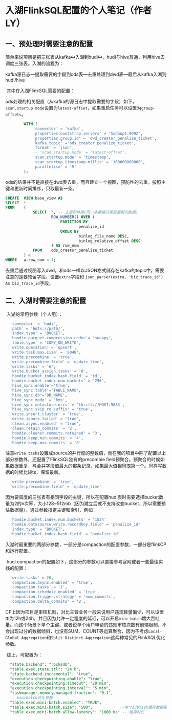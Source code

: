 # 入湖FlinkSQL配置的个人笔记（作者LY）

## 一、预处理时需要注意的配置

​	简单来说项目是把三张表从kafka中入湖到hudi中，hudi与hive互通，利用hive去调度三张表。入湖的流程为：

​	kafka源日志—提取需要的字段到ods表—去重处理到dwd表—最后从kafka入湖到hudi/hive

​	其中在入湖FlinkSQL需要的配置：

​	ods处理的相关配置（从kafka的源日志中提取需要的字段）如下，`scan.startup.mode`设置为`latest-offset`，如果重启任务可以设置为`group-offsets`。

```sql
		WITH (
          	'connector' = 'kafka',
          	'properties.bootstrap.servers' = 'hadoop1:9092',
            'properties.group.id' = 'dwd_creator_penalize_ticket',
          	'kafka.topic' ='ods_creator_penalize_ticket',
          	'format' = 'json',
          	-- 'scan.startup.mode' = 'latest-offset',
          	'scan.startup.mode' = 'timestamp',
            'scan.startup.timestamp-millis' = '160000000000',
            'parallelism' = '5'
        );
```

​	ods的结果并不是直接在dwd表去重，而且建立一个视图，预防性的去重。按照主键和更新时间排序，只取最新一条。

```sql
CREATE  VIEW base_view AS
SELECT  *
FROM    (
            SELECT  *, -- 去重和排序(同一条数据只保留最新的数据)
                    ROW_NUMBER() OVER (
                        PARTITION BY
                                penalize_id
                        ORDER BY
                                binlog_file_name DESC,
                                binlog_relative_offset DESC
                    ) AS row_num
            FROM    ods_creator_penalize_ticket
        ) a
WHERE   a.row_num = 1;
```

​	去重后通过视图写入dwd，和ods一样以JSON格式储存在kafka的topic中，需要注意的是要预留字段，设置`extra`字段和 `json_parser(extra, 'biz_trace_id') AS biz_trace_id`字段。



## 二、入湖时需要注意的配置

​	入湖的常用参数（个人用）：

```sql
  'connector' = 'hudi',
  'path' = 'hdfs://path/',
  'index.type' = 'BUCKET',                 
  'hoodie.parquet.compression.codec'= 'snappy',
  'table.type' = 'COPY_ON_WRITE',
  'write.operation' = 'upsert', 
  'write.task.max.size' = '2048', 
  'write.precombine' = 'true',
  'write.precombine.field' = 'update_time',
  'write.tasks' = '6',
  'write.bucket_assign.tasks' = '6',
  'hoodie.bucket.index.hash.field' = 'id',    
  'hoodie.bucket.index.num.buckets' = '256',  
  'hive_sync.enable'='true',
  'hive_sync.table'='TABLE_NAME',
  'hive_sync.db'='DB_NAME',
  'hive_sync.mode' = 'hms',
  'hive_sync.metastore.uris' = 'thrift://HOST:9083',
  'hive_sync.skip_ro_suffix' = 'true',
  'write.insert.cluster' = 'true',
  'write.ignore.failed' = 'true',
  'clean.async.enabled' = 'true',
  'clean.retain_commits' = '3', 
  'hoodie.cleaner.commits.retained' = '3',
  'hoodie.keep.min.commits' = '4', 
  'hoodie.keep.max.commits' = '8'
```

​	注意`write.tasks`设置成source的并行度的整数倍，而在我的项目中除了配置以上部分参数外，还配置了FlinkSQL独有的precombie field预聚合。预聚合的时候如果数据重复，与合并字段值最大的那条记录，如果最大值相同取第一个。同样写数据的时候比较ts，保留最新。

```sql
  'write.precombine' = 'true',
  'write.precombine.field' = 'update_time'
```

​	因为要调度的三张表有相同字段的主键，所以在配置hudi表时需要选择bucket数量为2的n次幂，大小128~512mb（因为建立后就不支持改变bucket，所以需要预估数据量），通过参数指定主键和索引，例如：

```sql
  'hoodie.bucket.index.num.buckets' = '1024'
  'hoodie.datasource.write.recordkey.field' = 'penalize_id'
  'index.type' = 'BUCKET',
  'hoodie.bucket.index.hash.field' = 'penalize_id'
```



​	入湖时最重要的两部分参数，一部分是compaction的配置参数，一部分是flinkCP和运行配置。

​	hudi compaction的配置如下，这部分的参数可以直接参考官网或者一些最佳实践的配置：

```sql
  'write.tasks' = 20,
  'compaction.async.enabled' = 'true',
  'compaction.tasks' = '1',
  'compaction.schedule.enabled' = 'true',
  'compaction.trigger.strategy' = 'num_commits',
  'compaction.delta_commits' = '2',
```

​	CP上因为项目是审核机制，对比主营业务一般来说用户违规数量偏少，可以设置ttl为12h或24h，并且因为允许一定程度的延迟，可以开启`mini-batch`增大吞吐量。而这个场景下单个主键、或者说单个用户申请的违规审核次数有前端限制，不会出现过分的数据倾斜，也没有SUM、COUNT等运算聚合，因为不考虑`Local-Global Aggregation`和`Split Distinct Aggregation`这两种常见的FlinkSQL优化参数。

​	综上，可配置为：

```sql
  "state.backend": "rocksdb",
  "table.exec.state.ttl": "24 h",
  "state.backend.incremental": "true",
  "execution.checkpointing.enable": "true",
  "execution.checkpointing.timeout": "20 min",
  "execution.checkpointing.interval": "5 min",
  "taskmanager.memory.managed.fraction": "0.1",
  -- minibatch优化参数
  "table.exec.mini-batch.enabled": "TRUE",
  "table.exec.mini-batch.size": "500",            --单个subtask缓存数据量
  "table.exec.mini-batch.allow-latency": "1000 ms" -- 缓存时长
```

